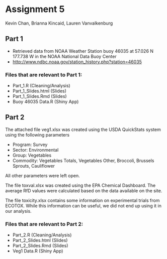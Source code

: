 # Assignment 5 
Kevin Chan, Brianna Kincaid, Lauren Vanvalkenburg

## Part 1

- Retrieved data from NOAA Weather Station buoy 46035 at 57.026 N 177.738 W in the NOAA National Data Buoy Center
- http://www.ndbc.noaa.gov/station_history.php?station=46035

### Files that are relevant to Part 1:
- Part_1.R (Cleaning/Analysis)
- Part_1_Slides.html (Slides)
- Part_1_Slides.Rmd (Slides)
- Buoy 46035 Data.R (Shiny App)


## Part 2

The attached file veg1.xlsx was created using the USDA QuickStats system using the following parameters

- Program: Survey
- Sector: Environmental
- Group: Vegetables
- Commodity: Vegetables Totals, Vegetables Other, Broccoli, Brussels Sprouts, Cauliflower 

All other parameters were left open.

The file toxval.xlsx was created using the EPA Chemical Dashboard. The average RfD values were calculated based on the data available on the site. 

The file toxicity.xlsx contains some information on experimental trials from ECOTOX. While this information can be useful, we did not end up using it in our analysis. 

### Files that are relevant to Part 2:
- Part_2.R (Cleaning/Analysis)
- Part_2_Slides.html (Slides)
- Part_2_Slides.Rmd (Slides)
- Veg1 Data.R (Shiny App)





